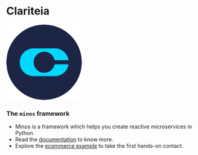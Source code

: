 # Clariteia

![clariteia logo](/images/logo-clariteia.png)

### The `minos` framework
* Minos is a framework which helps you create reactive microservices in Python.
* Read the [documentation](https://clariteia.github.io/minos-documentation/) to know more.
* Explore the [ecommerce example](https://github.com/Clariteia/ecommerce_example) to take the first hands-on contact.
